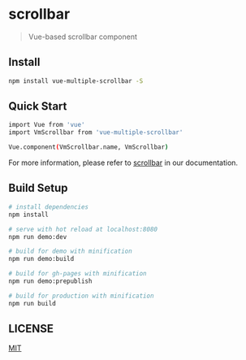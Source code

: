 # scrollbar

> Vue-based scrollbar component

## Install

```bash
npm install vue-multiple-scrollbar -S
```

## Quick Start

```bash
import Vue from 'vue'
import VmScrollbar from 'vue-multiple-scrollbar'

Vue.component(VmScrollbar.name, VmScrollbar)
```

For more information, please refer to [scrollbar](http://vue-multiple.github.io/scrollbar) in our documentation.

## Build Setup

``` bash
# install dependencies
npm install

# serve with hot reload at localhost:8080
npm run demo:dev

# build for demo with minification
npm run demo:build

# build for gh-pages with minification
npm run demo:prepublish

# build for production with minification
npm run build
```

## LICENSE

[MIT](http://opensource.org/licenses/MIT)